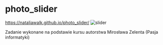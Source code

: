 # photo_slider
https://nataliawalk.github.io/photo_slider/
![slider](https://github.com/nataliawalk/photo_slider/assets/144123296/b27e7bde-9685-470a-8905-5ab8e2c163a6)

Zadanie wykonane na podstawie kursu autorstwa Mirosława Zelenta (Pasja informatyki)
